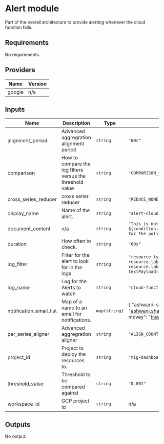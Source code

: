 # Alert module

Part of the overall architecture to provide alerting whenever the cloud function fails.

## Requirements

No requirements.

## Providers

| Name | Version |
|------|---------|
| google | n/a |

## Inputs

| Name | Description | Type | Default | Required |
|------|-------------|------|---------|:--------:|
| alignment\_period | Advanced aggregration alignment period | `string` | `"60s"` | no |
| comparison | How to compare the log filters versus the threshold value | `string` | `"COMPARISON_GT"` | no |
| cross\_series\_reducer | cross serier reducer | `string` | `"REDUCE_NONE"` | no |
| display\_name | Name of the alert. | `string` | `"alert-cloud-function-error"` | no |
| document\_content | n/a | `string` | `"This is notify that alert condition ${condition.display_name} has generated this alert for the policy ${metric.display_name}."` | no |
| duration | How often to check. | `string` | `"60s"` | no |
| log\_filter | Filter for the alert to look for in the logs | `string` | `"resource.type=\"cloud_function\" resource.labels.function_name=\"dashboard_update\" resource.labels.region=\"us-central1\" textPayload:\"crash\" OR \"failed\""` | no |
| log\_name | Log for the Alerts to watch | `string` | `"cloud-function-log-metrics"` | no |
| notification\_email\_list | Map of a name to an email for notifications. | `map(string)` | {  "ashwani-sharma": "ashwani.sharma@mavenwave.com",  "travis-mcvey": "travis.mcvey@mavenwave.com"} | no |
| per\_series\_aligner | Advanced aggregration aligner | `string` | `"ALIGN_COUNT"` | no |
| project\_id | Project to deploy the resources to. | `string` | `"mig-dashboard-dev-e918"` | no |
| threshold\_value | Threshold to be compared against | `string` | `"0.001"` | no |
| workspace\_id | GCP project id | `string` | n/a | yes |

## Outputs

No output.
